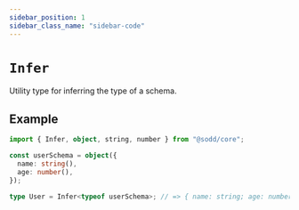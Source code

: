 ```yaml
---
sidebar_position: 1
sidebar_class_name: "sidebar-code"
---
```


# `Infer`

Utility type for inferring the type of a schema.

## Example

```ts
import { Infer, object, string, number } from "@sodd/core";

const userSchema = object({
  name: string(),
  age: number(),
});

type User = Infer<typeof userSchema>; // => { name: string; age: number; }
```
